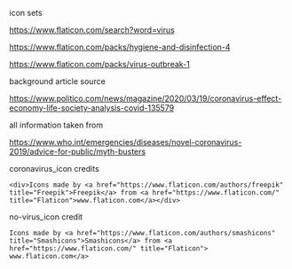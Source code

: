 icon sets

https://www.flaticon.com/search?word=virus

https://www.flaticon.com/packs/hygiene-and-disinfection-4

https://www.flaticon.com/packs/virus-outbreak-1

background article source

https://www.politico.com/news/magazine/2020/03/19/coronavirus-effect-economy-life-society-analysis-covid-135579

all information taken from

https://www.who.int/emergencies/diseases/novel-coronavirus-2019/advice-for-public/myth-busters

coronavirus_icon credits

`<div>Icons made by <a href="https://www.flaticon.com/authors/freepik" title="Freepik">Freepik</a> from <a href="https://www.flaticon.com/" title="Flaticon">www.flaticon.com</a></div>`

no-virus_icon credit

`Icons made by <a href="https://www.flaticon.com/authors/smashicons" title="Smashicons">Smashicons</a> from <a href="https://www.flaticon.com/" title="Flaticon"> www.flaticon.com</a>`